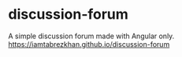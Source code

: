 # discussion-forum
A simple discussion forum made with Angular only. https://iamtabrezkhan.github.io/discussion-forum
